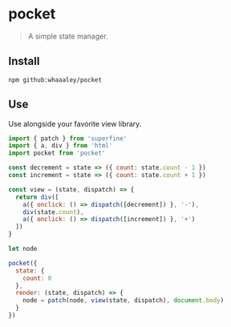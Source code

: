 
# pocket

> A simple state manager.

## Install

```
npm github:whaaaley/pocket
```

## Use

Use alongside your favorite view library.

```js
import { patch } from 'superfine'
import { a, div } from 'html'
import pocket from 'pocket'

const decrement = state => ({ count: state.count - 1 })
const increment = state => ({ count: state.count + 1 })

const view = (state, dispatch) => {
  return div([
    a({ onclick: () => dispatch([decrement]) }, '-'),
    div(state.count),
    a({ onclick: () => dispatch([increment]) }, '+')
  ])
}

let node

pocket({
  state: {
    count: 0
  },
  render: (state, dispatch) => {
    node = patch(node, view(state, dispatch), document.body)
  }
})
```
